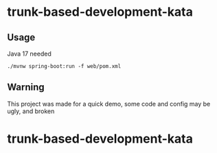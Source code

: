 # trunk-based-development-kata
## Usage
Java 17 needed

`./mvnw spring-boot:run -f web/pom.xml`

## Warning
This project was made for a quick demo, some code and config may be ugly, and broken
# trunk-based-development-kata
